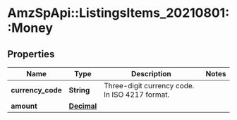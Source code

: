 # AmzSpApi::ListingsItems_20210801::Money

## Properties
Name | Type | Description | Notes
------------ | ------------- | ------------- | -------------
**currency_code** | **String** | Three-digit currency code. In ISO 4217 format. | 
**amount** | [**Decimal**](Decimal.md) |  | 

